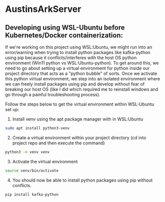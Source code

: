 # AustinsArkServer

## Developing using WSL-Ubuntu before Kubernetes/Docker containerization: 
If we're working on this project using WSL:Ubuntu, we might run into an error/warning when trying to install python packages like kafka-python using pip because it conflicts/interferes with the host OS python environment (Win11 python vs WSL:Ubuntu-python). To get around this, we need to go about setting up a virtual environment for python inside our project directory that acts as a "python bubble" of sorts. Once we activate this python virtual environment, we step into an isolated environment where we can freely install packages using pip and develop without fear of breaking our host OS (like I did which required me to reinstall windows and go through a painful troubleshooting process). 

Follow the steps below to get the virtual environment within WSL-Ubuntu set up:

1. Install venv using the apt package manager with in WSL:Ubuntu

```bash
sudo apt install python3-venv
``` 

2. Create a virtual environment within your project directory (cd into project repo and then execute the command)
```bash
python3 -m venv venv
```

3. Activate the virtual environment
```bash
source venv/bin/activate
```
4. You should now be able to install python packages using pip without conflicts.
```bash
pip install kafka-python
```
